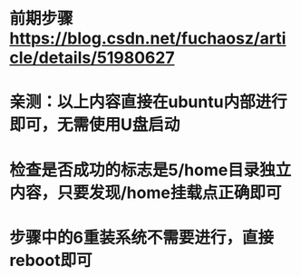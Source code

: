 # 前期步骤 https://blog.csdn.net/fuchaosz/article/details/51980627   
# 亲测：以上内容直接在ubuntu内部进行即可，无需使用U盘启动
# 检查是否成功的标志是5/home目录独立内容，只要发现/home挂载点正确即可
# 步骤中的6重装系统不需要进行，直接reboot即可  
# 
